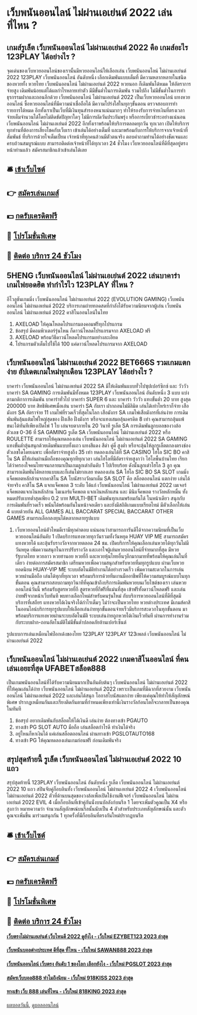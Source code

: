 # เว็บพนันออนไลน์ ไม่ผ่านเอเย่นต์ 2022 เล่นที่ไหน ?
## เกมส์รูเล็ต เว็บพนันออนไลน์ ไม่ผ่านเอเย่นต์ 2022 คือ เกมส์อะไร 123PLAY ได้อย่างไร ?
จุดเด่นของเว็บหวยออนไลน์ของเรานั้นมีหวยออนไลน์ให้เลือกเล่น เว็บพนันออนไลน์ ไม่ผ่านเอเย่นต์ 2022 123PLAY เว็บพนันออนไลน์ อันดับหนึ่ง เลือกเดิมพันแบบเต็มที่ มีความหลากหลายในชนิดของหวยทั้ง หวยไทย เว็บพนันออนไลน์ ไม่ผ่านเอเย่นต์ 2022 หวยนอก ก็เดิมพันได้หมด ให้อัตราการจ่ายสูง เดิมพันน้อยแต่ได้ผลกำไรหลายเท่าตัว มีมีขั้นต่ำในการเดิมพัน รวมไปถึง ไม่มีขั้นต่ำในการทำธุรกรรมฝากและถอนอีกด้วย เว็บพนันออนไลน์ ไม่ผ่านเอเย่นต์ 2022 เป็นเว็บหวยออนไลน์ แทงหวยออนไลน์ ซื้อหวยออนไลน์ที่มีความน่าเชื่อถือได้ มีความโปร่งใสในทุกๆขั้นตอน ตรวจสอบการทำรายการได้หมด อีกทั้งเราเป็นเว็บที่มีเงินทุนสำรองหนาแน่นมากๆ ทำให้รองรับการจ่ายเงินที่ตรงเวลา จ่ายเต็มจำนวนได้โดยไม่ติดขัดปัญหาใดๆ ไม่มีการผัดวันประกันพรุ่ง หรือการเบี้ยวชำระอย่างแน่นอน เว็บพนันออนไลน์ ไม่ผ่านเอเย่นต์ 2022 อีกทั้งเราพร้อมให้บริการตลอดทุกวัน ทุกเวลา เปิดให้บริการทุกท่านที่ต้องการเสี่ยงโชคกับเว็บเรา เข้าเล่นได้อย่างเต็มที่ และมาพร้อมกับการให้บริการจากเจ้าหน้าที่สัมพันธ์ ที่บริการด้วยใจเต็มเปี่ยม เจ้าหน้าที่ทุกคนล้วนมีตัวตนจริง ตอบคำถามท่านได้อย่างชัดเจนและครบถ้วนสมบูรณ์แบบ สามารถติดต่อเจ้าหน้าที่ได้ทุกเวลา 24 ชั่วโมง เว็บหวยออนไลน์ที่ดีที่สุดอยู่ตรงหน้าท่านแล้ว สมัครสมาชิกแล้วเข้าเล่นได้เลย

## 🛎 [เข้าเว็บไซต์](https://bit.ly/3SdLNi2)
## 👉 [สมัครเล่นเกมส์](https://bit.ly/3SdLNi2)
## 💵 [กดรับเครดิตฟรี](https://bit.ly/3dyRKHj)
## 👑 [โปรโมชั่นพิเศษ](https://bit.ly/3dyRKHj)
## 📱 [ติดต่อ บริการ 24 ชัวโมง](https://bit.ly/3dyRKHj)

## 5HENG เว็บพนันออนไลน์ ไม่ผ่านเอเย่นต์ 2022 เล่นบาคาร่า เกมไพ่ยอดฮิต ทำกำไรไว 123PLAY ที่ไหน ?
อีโวลูชันเกมมิ่ง เว็บพนันออนไลน์ ไม่ผ่านเอเย่นต์ 2022 (EVOLUTION GAMING) เว็บพนันออนไลน์ ไม่ผ่านเอเย่นต์ 2022 บริการเกมถ่ายทอดสดที่กำลังได้รับความนิยมจากผู้เล่น เว็บพนันออนไลน์ ไม่ผ่านเอเย่นต์ 2022 คาสิโนออนไลน์ในไทย
1. AXELOAD ให้คุณโหลดโปรแกรมลงคอมฟรีทุกโปรแกรม
2. ข้อสรุป มีคอมพิวเตอร์รุ่นไหน ก็ดาวน์โหลดโปรแกรมจาก AXELOAD ฟรี
3. AXELOAD พร้อมวิธีดาวน์โหลดโปรแกรมอย่างละเอียด
4. โปรแกรมตัวเต็มไปใช้ได้ 100 แค่ดาวน์โหลดโปรแกรมจาก AXELOAD

## เว็บพนันออนไลน์ ไม่ผ่านเอเย่นต์ 2022 BET666S รวมเกมแตกง่าย อัปเดตเกมใหม่ทุกเดือน 123PLAY ได้อย่างไร ?
บาคาร่า เว็บพนันออนไลน์ ไม่ผ่านเอเย่นต์ 2022 SA มีให้เดิมพันแบบทั่วไปซุปเปอร์ซิกซ์ และ วัววัว
บาคาร่า SA GAMING การเดิมพันมีทั้งหมด 123PLAY เว็บพนันออนไลน์ อันดับหนึ่ง 3 แบบ แบ่งตามกติกาการเดิมพัน บาคาร่าทั่วไป บาคาร่า SUPER 6 และ บาคาร่า วัววัว แทงขั้นต่ำ 20 บาท สูงสุด 200000 บาท สิทธิพิเศษเมื่อเล่น บาคาร่า SA กับเรา ฝากถอนไม่มีลิมิต เล่นได้เท่าไหร่เราก็จ่าย
เสือมังกร SA อัตราจ่าย 11 เกมไพ่ที่รวดเร็วที่สุดในโลก
เสือมังกร SA เกมไพ่เสือมังกรที่เล่นง่าย การเดิมพันพันลุ้นแต้มไพ่ใหญ่สุดของ ฝั่งเสือ ฝั่งมังกร หรือจะแทงเสมอลุ้นเครดิต 8 เท่า คุณสามารถลุ้นแพ้ชนะได้ทันทีเพียงเปิดไพ่ 1 ใบ เล่นจบตาภายใน 20 วินาที
รูเล็ต SA การเดิมพันลูกบอลของวงล้อตัวเลข 0-36 ที่ SA GAMING
รูเล็ต SA เว็บพนันออนไลน์ ไม่ผ่านเอเย่นต์ 2022 หรือ ROULETTE สามารถให้คุณทดลองเล่น เว็บพนันออนไลน์ ไม่ผ่านเอเย่นต์ 2022 SA GAMING แทงขั้นต่ำลุ้นสนุกด้วยเดิมพันแบบทั้งแถว แทงสีแดง สีดำ คู่คี่ สูงต่ำ หรือจะลุ้นให้ลูกรูเล็ตตกลงตรงช่องตัวเลขใดโดยเฉพาะ เพื่ออัตราจ่ายสูงถึง 35 เท่า ทดลองเล่นได้ที่ SA CASINO
ไฮโล SIC BO คาสิโน SA มีให้เล่นผ่านมือถือของคุณทุกทีทุกเวลา
เล่นไฮโลที่มีอัตราจ่ายสูงกว่า ไฮโลพื้นบ้านไทย เรียกได้ว่าครองใจคนไทยจนกลายมาเป็นเกมลูกเต๋าอันดับ 1 ไปเรียบร้อย ดังนั้นลูกเต๋าไฮโล 3 ลูก คุณสามารถเดิมพันได้หลายแบบและก็เล่นไม่ยากเลย ทดลองเล่น SA ไฮโล SIC BO
SA SLOT เกมมิ่งแจ็คพอตหลักล้านจากคาสิโน SA โบนัสรางวัลมาเต็ม
SA SLOT คือ สล็อตออนไลน์ แตกง่าย เล่นได้จ่ายจริง คาสิโน SA แจกแจ็คพอต 3 ระดับ ได้แก่ เว็บพนันออนไลน์ ไม่ผ่านเอเย่นต์ 2022 เมเจอร์แจ็คพอตแจกเงินหลักล้าน ไมเนอร์แจ็คพอต แจกเงินหลักแสน และ มินิแจ็คพอต รางวัลหลักหมื่น ทั้งหมดปรับเบทต่ำสุดเพียง 0.2 บาท
MULTI-BET เดิมพันทุกเกมพร้อมกันได้ ในหน้าเดียว
สนุกกับการเดิมพันที่รวดเร็ว พนันได้พร้อมกันในหน้าจอเดียว และยังมีสถิติเกมแบบเรียลไทม์ มีตัวเลือกให้เล่น 4 แบบด้วยกัน ALL GAMES ALL BACCARAT SPECIAL BACCARAT OTHER GAMES สามารถเลือกลงทุนได้หลากหลายรูปแบบ
1. เว็บหวยออนไลน์ตัวไหมดีเรามีทุกคำตอบ แน่นอนว่าสามารถการันตีได้จากความนิยมที่เป็นเว็บหวยออนไลน์อันดับ 1 เปิดบริการแทงหวยทุกวันรวมทั้งวันหยุด HUAY VIP ME สามารถสมัครแทงหวยได้ และลุ้นรับรางวัลจากหวยตลอด 24 ชม. เปิดบริการให้คุณเลือกเล่นหวยได้ทุกวันไม่มีวันหยุด เพิ่มความสนุกในการปรับรางวัล และเอาใจผู้เล่นหวยออนไลน์ที่จ่ายมากที่สุด มีหวยรัฐบาลไทย หวยลาว หวยฮานอย หวยยี่กี และหวยหุ้นไทยอื่นๆอีกมากมายที่พร้อมให้คุณเล่นในที่เดียว ง่ายต่อการสมัครสมาชิก เตรียมหวยเพื่อความสนุกสำหรับหวยที่มทุกรูปแบบ ผ่านเว็บหวยยอดนิยม HUAY-VIP ME ระบบอัตโนมัติทำงานได้อย่างรวดเร็ว เพิ่มความสะดวกในการเล่นหวยผ่านมือถือ เล่นได้ทุกที่ทุกเวลา พร้อมบริการด้วยทีมงานมืออาชีพที่ให้ความสมบูรณ์แบบในทุกขั้นตอน คุณสามารถสอบถามทุกวินาทีที่คุณเข้าถึงบริการเดิมพันหวยบนเว็บไซต์ของเรา เล่นหวยออนไลน์วันนี้ พร้อมรับสูตรหวยยี่กี สูตรหวยยี่กีฟรีที่แม่นที่สุด เข้าฟรีทั้งดาวน์โหลดฟรี และเล่นง่ายฟรีจากหน้าเว็บทันที พบทางเลือกใหม่สำหรับคนรุ่นใหม่ กับบริการหวยออนไลน์ที่ดีที่สุดมีบริการที่เสถียร แทงหวยได้เงินจริงได้กำไรเต็มๆ ไม่ว่าจะเป็นหวยไทย หวยต่างประเทศ มีเกมส์คาสิโนออนไลน์บริการทุกรูปแบบให้เลือกเล่นง่ายทุกขั้นตอนจ่ายเร็วมีบริการสะดวกในทุกขั้นตอน มาพร้อมบริการแทงหวยผ่านระบบอัตโนมัติ ระบบเล่นง่ายถูกหวยได้เงินเร็วทันที ผ่านการทำงานร่วมกับระบบฝาก-ถอนอัตโนมัติไม่มีขั้นต่ำปลอดภัยล้านเปอร์เซ็นต์

รูปแบบการเล่นเหมือนไพ่ป๊อกเด้งของไทย 123PLAY 123PLAY 123เพลล์ เว็บพนันออนไลน์ ไม่ผ่านเอเย่นต์ 2022

## เว็บพนันออนไลน์ ไม่ผ่านเอเย่นต์ 2022 เกมคาสิโนออนไลน์ ที่คนเล่นเอยะที่สุด UFABETสล็อต888
เป็นเกมพนันออนไลน์ที่ได้รับความนิยมมากเป็นอันดับต้นๆ เว็บพนันออนไลน์ ไม่ผ่านเอเย่นต์ 2022 ที่ให้คุณเล่นได้ง่าย เว็บพนันออนไลน์ ไม่ผ่านเอเย่นต์ 2022 เพราะเป็นเกมที่มีฉากที่สวยงาม เว็บพนันออนไลน์ ไม่ผ่านเอเย่นต์ 2022 และเล่นได้สนุก โอกาสโบนัสแตกง่าย เพียงแค่คุณให้ทำให้สัญลักษณ์พิเศษ ปรากฏเหมือนกันและเรียงติดกันตามที่กำหนดเพียงเท่านี้เงินรางวัลก้อนโตก็จะกลายเป็นของคุณในทันที
1. ข้อสรุป อยากเดิมพันกับสล็อตให้ได้เงินดี เล่นง่าย ต้องทางเข้า PGAUTO
2. ทางเข้า PG SLOT AUTO มือถือ เล่นสล็อตกำไรดี ทำเงินได้จริง
3. อยู่ไหนก็หาเงินได้ แค่เล่นสล็อตออนไลน์ ผ่านทางเข้า PGSLOTAUTO168
4. ทางเข้า PG ให้คุณทดลองเล่นเกมก่อนฟรี ก่อนเดิมพันจริง

## สรุปสุดท้ายนี้ รูเล็ต เว็บพนันออนไลน์ ไม่ผ่านเอเย่นต์ 2022 10 แถว
สรุปสุดท้ายนี้ 123PLAY เว็บพนันออนไลน์ อันดับหนึ่ง รูเล็ต เว็บพนันออนไลน์ ไม่ผ่านเอเย่นต์ 2022 10 แถว สปินจับคู่ก็อบลินทั้ง เว็บพนันออนไลน์ ไม่ผ่านเอเย่นต์ 2022 4 เว็บพนันออนไลน์ ไม่ผ่านเอเย่นต์ 2022 ตัวที่ด้านบนสุดของวงล้อเพื่อเปิดใช้งานฟีเจอร์ เว็บพนันออนไลน์ ไม่ผ่านเอเย่นต์ 2022 EVIL 4 เมื่อก็อบลินที่เข้าคู่กันนั่งบนบัลลังก์บนรีล 1 โดยจะเพิ่มตัวคูณเป็น X4 หรือสูงกว่า หมายความว่า จำนวนสัญลักษณ์บนรีลนั้นนับเป็น 4 ตัวสำหรับประเภทสัญลักษณ์นั้น และตัวคูณจะเพิ่มขึ้น มาร่วมสนุกกัน 1 ทุกครั้งที่มีก็อบลินที่ตรงกันใหม่ปรากฏบนรีล

## 🛎 [เข้าเว็บไซต์](https://bit.ly/3SdLNi2)
## 👉 [สมัครเล่นเกมส์](https://bit.ly/3SdLNi2)
## 💵 [กดรับเครดิตฟรี](https://bit.ly/3dyRKHj)
## 👑 [โปรโมชั่นพิเศษ](https://bit.ly/3dyRKHj)
## 📱 [ติดต่อ บริการ 24 ชัวโมง](https://bit.ly/3dyRKHj)

#### [เว็บตรงไม่ผ่านเอเย่นต์ เว็บไหนดี 2022 ดูยังไง - เว็บใหม่ EZYBET123 2023 ล่าสุด](https://atom.io/themes/เว็บตรงไม่ผ่านเอเย่นต์%20เว็บไหนดี%202022%20ดูยังไง%20-%20เว็บใหม่%20ezybet123%202023%20ล่าสุด)
#### [เว็บพนันบอลต่างประเทศ ดีที่สุด ที่ไหน - เว็บใหม่ SAWAN888 2023 ล่าสุด](https://atom.io/themes/เว็บพนันบอลต่างประเทศ%20ดีที่สุด%20ที่ไหน%20-%20เว็บใหม่%20sawan888%202023%20ล่าสุด)
#### [เว็บพนันออนไลน์ เว็บตรง อันดับ 1 ของโลก เลือกยังไง - เว็บใหม่ PGSLOT 2023 ล่าสุด](https://atom.io/themes/เว็บพนันออนไลน์%20เว็บตรง%20อันดับ%201%20ของโลก%20เลือกยังไง%20-%20เว็บใหม่%20pgslot%202023%20ล่าสุด)
#### [สมัครเว็บบอล888 ทำไมถึงนิยม - เว็บใหม่ 918KISS 2023 ล่าสุด](https://atom.io/themes/สมัครเว็บบอล888%20ทำไมถึงนิยม%20-%20เว็บใหม่%20918kiss%202023%20ล่าสุด)
#### [ทางเข้า เว็บ 888 เล่นที่ไหน - เว็บใหม่ 818KING 2023 ล่าสุด](https://atom.io/themes/ทางเข้า%20เว็บ%20888%20เล่นที่ไหน%20-%20เว็บใหม่%20818king%202023%20ล่าสุด)

[ผลบอลวันนี้](https://siamsport.tv "ผลบอลวันนี้"), [ดูบอลออนไลน์](https://siamsport.tv/ดูบอลสด "ดูบอลออนไลน์")